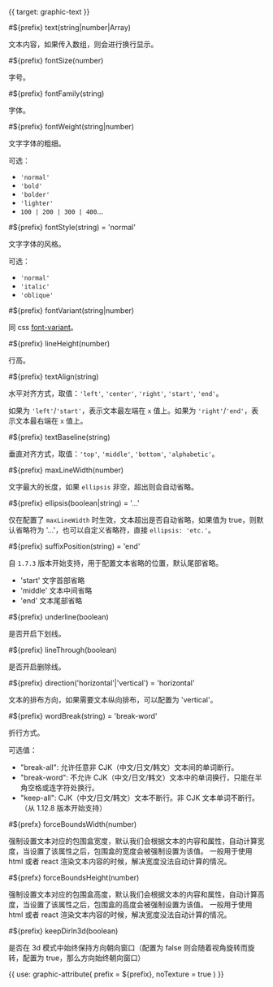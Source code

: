 {{ target: graphic-text }}

<!-- Canopus 图形属性，ITextGraphicAttribute -->

#${prefix} text(string|number|Array)

文本内容，如果传入数组，则会进行换行显示。

#${prefix} fontSize(number)

字号。

#${prefix} fontFamily(string)

字体。

#${prefix} fontWeight(string|number)

文字字体的粗细。

可选：

- `'normal'`
- `'bold'`
- `'bolder'`
- `'lighter'`
- `100 | 200 | 300 | 400`...

#${prefix} fontStyle(string) = 'normal'

文字字体的风格。

可选：

- `'normal'`
- `'italic'`
- `'oblique'`

#${prefix} fontVariant(string|number)

同 css [font-variant](https://developer.mozilla.org/zh-CN/docs/Web/CSS/font-variant)。

#${prefix} lineHeight(number)

行高。

#${prefix} textAlign(string)

水平对齐方式，取值：`'left'`, `'center'`, `'right'`, `'start'`, `'end'`。

如果为 `'left'`/`'start'`，表示文本最左端在 `x` 值上。如果为 `'right'`/`'end'`，表示文本最右端在 `x` 值上。

#${prefix} textBaseline(string)

垂直对齐方式，取值：`'top'`, `'middle'`, `'bottom'`, `'alphabetic'`。

#${prefix} maxLineWidth(number)

文字最大的长度，如果 `ellipsis` 非空，超出则会自动省略。

#${prefix} ellipsis(boolean|string) = '...'

仅在配置了 `maxLineWidth` 时生效，文本超出是否自动省略，如果值为 true，则默认省略符为 '...'，也可以自定义省略符，直接 `ellipsis: 'etc.'`。

#${prefix} suffixPosition(string) = 'end'

自 `1.7.3` 版本开始支持，用于配置文本省略的位置，默认尾部省略。

- 'start' 文字首部省略
- 'middle' 文本中间省略
- 'end' 文本尾部省略

#${prefix} underline(boolean)

是否开启下划线。

#${prefix} lineThrough(boolean)

是否开启删除线。

#${prefix} direction('horizontal'|'vertical') = 'horizontal'

文本的排布方向，如果需要文本纵向排布，可以配置为 'vertical'。

#${prefix} wordBreak(string) = 'break-word'

折行方式。

可选值：

- "break-all": 允许任意非 CJK（中文/日文/韩文）文本间的单词断行。
- "break-word": 不允许 CJK（中文/日文/韩文）文本中的单词换行，只能在半角空格或连字符处换行。
- "keep-all": CJK（中文/日文/韩文）文本不断行。非 CJK 文本单词不断行。（从 1.12.8 版本开始支持）

#${prefx} forceBoundsWidth(number)

强制设置文本对应的包围盒宽度，默认我们会根据文本的内容和属性，自动计算宽度，当设置了该属性之后，包围盒的宽度会被强制设置为该值。
一般用于使用 html 或者 react 渲染文本内容的时候，解决宽度没法自动计算的情况。

#${prefx} forceBoundsHeight(number)

强制设置文本对应的包围盒高度，默认我们会根据文本的内容和属性，自动计算高度，当设置了该属性之后，包围盒的高度会被强制设置为该值。
一般用于使用 html 或者 react 渲染文本内容的时候，解决宽度没法自动计算的情况。

#${prefix} keepDirIn3d(boolean)

是否在 3d 模式中始终保持方向朝向窗口（配置为 false 则会随着视角旋转而旋转，配置为 true，那么方向始终朝向窗口）

{{ use: graphic-attribute(
  prefix = ${prefix},
  noTexture = true
) }}
